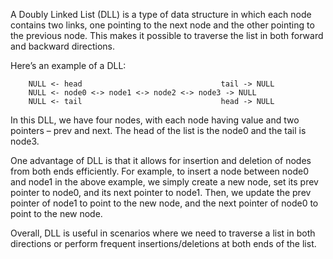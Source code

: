 

A Doubly Linked List (DLL) is a type of data structure in which each node contains two links, one pointing to the next node and the other pointing to the previous node. This makes it possible to traverse the list in both forward and backward directions.

Here’s an example of a DLL:

```
    NULL <- head                               tail -> NULL
    NULL <- node0 <-> node1 <-> node2 <-> node3 -> NULL
    NULL <- tail                               head -> NULL
```

In this DLL, we have four nodes, with each node having value and two pointers – prev and next. The head of the list is the node0 and the tail is node3.

One advantage of DLL is that it allows for insertion and deletion of nodes from both ends efficiently. For example, to insert a node between node0 and node1 in the above example, we simply create a new node, set its prev pointer to node0, and its next pointer to node1. Then, we update the prev pointer of node1 to point to the new node, and the next pointer of node0 to point to the new node.

Overall, DLL is useful in scenarios where we need to traverse a list in both directions or perform frequent insertions/deletions at both ends of the list.